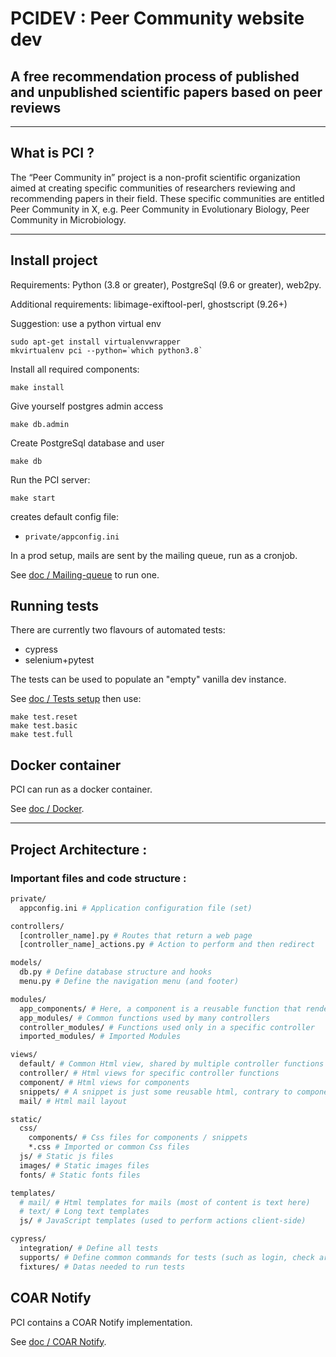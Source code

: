 # PCIDEV : Peer Community website dev

## A free recommendation process of published and unpublished scientific papers based on peer reviews

---

## What is PCI ?

The “Peer Community in” project is a non-profit scientific organization aimed at creating specific communities of researchers reviewing and recommending papers in their field. These specific communities are entitled Peer Community in X, e.g. Peer Community in Evolutionary Biology, Peer Community in Microbiology.

---

## Install project

Requirements: Python (3.8 or greater), PostgreSql (9.6 or greater), web2py.

Additional requirements: libimage-exiftool-perl, ghostscript (9.26+)

Suggestion: use a python virtual env

	sudo apt-get install virtualenvwrapper
	mkvirtualenv pci --python=`which python3.8`


Install all required components:

	make install

Give yourself postgres admin access

	make db.admin

Create PostgreSql database and user

	make db


Run the PCI server:

	make start

creates default config file:
- `private/appconfig.ini`







In a prod setup, mails are sent by the mailing queue, run as a cronjob.

See [doc / Mailing-queue](doc/Mailing-queue.md) to run one.


Running tests
-------------

There are currently two flavours of automated tests:
- cypress
- selenium+pytest

The tests can be used to populate an "empty" vanilla dev instance.

See [doc / Tests setup](doc/Tests-setup.md) then use:

	make test.reset
	make test.basic
	make test.full


Docker container
----------------

PCI can run as a docker container.

See [doc / Docker](doc/Docker-container.md).

---

## Project Architecture :

### Important files and code structure :

```bash
private/
  appconfig.ini # Application configuration file (set)

controllers/
  [controller_name].py # Routes that return a web page
  [controller_name]_actions.py # Action to perform and then redirect

models/
  db.py # Define database structure and hooks
  menu.py # Define the navigation menu (and footer)

modules/
  app_components/ # Here, a component is a reusable function that render Html (most of components have a related html view file)
  app_modules/ # Common functions used by many controllers
  controller_modules/ # Functions used only in a specific controller
  imported_modules/ # Imported Modules

views/
  default/ # Common Html view, shared by multiple controller functions
  controller/ # Html views for specific controller functions
  component/ # Html views for components
  snippets/ # A snippet is just some reusable html, contrary to components no module function is needed to be run
  mail/ # Html mail layout

static/
  css/
    components/ # Css files for components / snippets
    *.css # Imported or common Css files
  js/ # Static js files
  images/ # Static images files
  fonts/ # Static fonts files

templates/
  # mail/ # Html templates for mails (most of content is text here)
  # text/ # Long text templates
  js/ # JavaScript templates (used to perform actions client-side)

cypress/
  integration/ # Define all tests
  supports/ # Define common commands for tests (such as login, check article status...)
  fixtures/ # Datas needed to run tests
```


COAR Notify
-----------

PCI contains a COAR Notify implementation.

See [doc / COAR Notify](doc/COAR-Notify.md).
